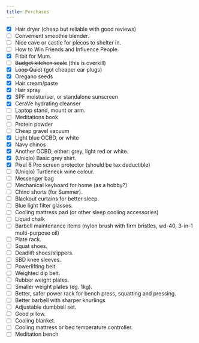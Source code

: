 ```yaml
---
title: Purchases
---
```


- [x] Hair dryer (cheap but reliable with good reviews)
- [ ] Convenient smoothie blender.
- [ ] Nice cave or castle for plecos to shelter in.
- [ ] How to Win Friends and Influence People.
- [x] Fitbit for Mum.
- [ ] ~~Budget kitchen scale~~ (this is overkill)
- [x] ~~Loop Quiet~~ (got cheaper ear plugs)
- [x] Oregano seeds
- [x] Hair cream/paste
- [x] Hair spray
- [x] SPF moisturiser, or standalone sunscreen
- [x] CeraVe hydrating cleanser
- [ ] Laptop stand, mount or arm.
- [ ] Meditations book
- [ ] Protein powder
- [ ] Cheap gravel vacuum
- [x] Light blue OCBD, or white
- [x] Navy chinos
- [x] Another OCBD, either: grey, light red or white.
- [x] (Uniqlo) Basic grey shirt.
- [x] Pixel 6 Pro screen protector (should be tax deductible)
- [ ] (Uniqlo) Turtleneck wine colour.
- [ ] Messenger bag
- [ ] Mechanical keyboard for home (as a hobby?)
- [ ] Chino shorts (for Summer).
- [ ] Blackout curtains for better sleep.
- [ ] Blue light filter glasses.
- [ ] Cooling mattress pad (or other sleep cooling accessories)
- [ ] Liquid chalk
- [ ] Barbell maintenance items (nylon brush with firm bristles, wd-40, 3-in-1 multi-purpose oil)
- [ ] Plate rack.
- [ ] Squat shoes.
- [ ] Deadlift shoes/slippers.
- [ ] SBD knee sleeves.
- [ ] Powerlifting belt.
- [ ] Weighted dip belt.
- [ ] Rubber weight plates.
- [ ] Smaller weight plates (eg. 1kg).
- [ ] Better, safer power rack for bench press, squatting and pressing.
- [ ] Better barbell with sharper knurlings
- [ ] Adjustable dumbbell set.
- [ ] Good pillow.
- [ ] Cooling blanket.
- [ ] Cooling mattress or bed temperature controller.
- [ ] Meditation bench
